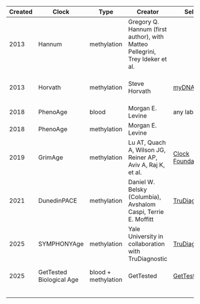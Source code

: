 |Created|Clock|Type|Creator|Seller|Availability|
|-|-|-|-|-|-|
|2013|Hannum|methylation|Gregory Q. Hannum (first author), with Matteo Pellegrini, Trey Ideker et al.|||
|2013|Horvath|methylation|Steve Horvath|[myDNAge](https://www.mydnage.com/products/blood)|USA, Canada, Europe and Australia|
|2018|PhenoAge|blood|Morgan E. Levine|any lab|gobal|
|2018|PhenoAge|methylation|Morgan E. Levine|||
|2019|GrimAge|methylation|Lu AT, Quach A, Wilson JG, Reiner AP, Aviv A, Raj K, et al.|[Clock Foundation](https://clockfoundation.org/product/grimage-epigenetic-age-test-promo/)|United States, UK and Europe|
|2021|DunedinPACE|methylation|Daniel W. Belsky (Columbia), Avshalom Caspi, Terrie E. Moffitt|[TruDiagnostic](https://shop.trudiagnostic.com/products/truage-complete-epigenetic-collection)|all US territories and most countries|
|2025|SYMPHONYAge|methylation|Yale University in collaboration with TruDiagnostic|[TruDiagnostic](https://shop.trudiagnostic.com/products/truage-complete-epigenetic-collection)|all US territories and most countries|
|2025|GetTested Biological Age|blood + methylation|GetTested|[GetTested.io](https://gettested.io/product/biological-age-and-longevity-test)|more than 60 countries|
|||||||
|||||||
|||||||
|||||||
